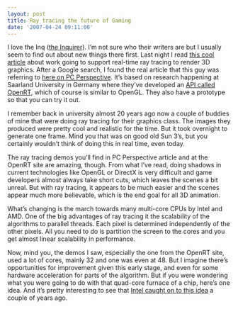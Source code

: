 ```yaml
---
layout: post
title: Ray tracing the future of Gaming
date: '2007-04-24 09:11:00'
---
```



I love the Inq ([the Inquirer](http://www.theinquirer.net/)). I’m not sure who their writers are but I usually seem to find out about new things there first. Last night I read [this cool article](http://www.theinquirer.net/default.aspx?article=39101) about work going to support real-time ray tracing to render 3D graphics. After a Google search, I found the real article that this guy was referring to [here on PC Perspective](http://www.pcper.com/article.php?aid=334). It’s based on research happening at Saarland University in Germany where they’ve developed an [API called OpenRT](http://www.openrt.de/), which of course is similar to OpenGL. They also have a prototype so that you can try it out.

I remember back in university almost 20 years ago now a couple of buddies of mine that were doing ray tracing for their graphics class. The images they produced were pretty cool and realistic for the time. But it took overnight to generate one frame. Mind you that was on good old Sun 3’s, but you certainly wouldn’t think of doing this in real time, even today.

The ray tracing demos you’ll find in PC Perspective article and at the OpenRT site are amazing, though. From what I’ve read, doing shadows in current technologies like OpenGL or DirectX is very difficult and game developers almost always take short cuts, which leaves the scenes a bit unreal. But with ray tracing, it appears to be much easier and the scenes appear much more believable, which is the end goal for all 3D animation.

What’s changing is the march towards many multi-core CPUs by Intel and AMD. One of the big advantages of ray tracing it the scalability of the algorithms to parallel threads. Each pixel is determined independently of the other pixels. All you need to do is partition the screen to the cores and you get almost linear scalability in performance.

Now, mind you, the demos I saw, especially the one from the OpenRT site, used a lot of cores, mainly 32 and one was even at 48. But I imagine there’s opportunities for improvement given this early stage, and even for some hardware acceleration for parts of the algorithm. But if you were wondering what you were going to do with that quad-core furnace of a chip, here’s one idea. And it’s pretty interesting to see that [Intel caught on to this idea](http://www.intel.com/technology/itj/2005/volume09issue02/art01_ray_tracing/p01_abstract.htm) a couple of years ago.



